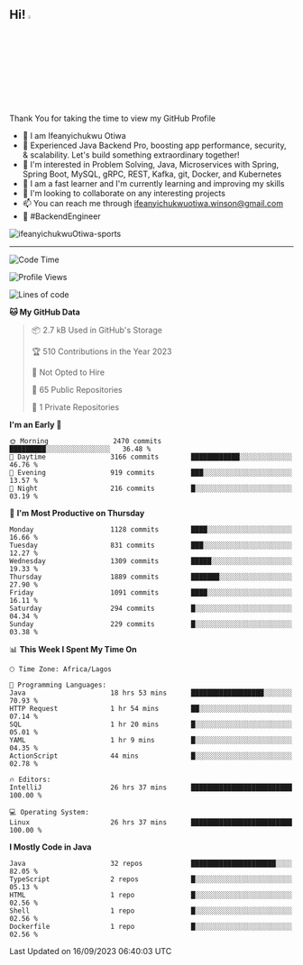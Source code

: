 <!-- BLOG-POST-LIST:START --><!-- BLOG-POST-LIST:END -->

## Hi! <img src="https://media.giphy.com/media/hvRJCLFzcasrR4ia7z/giphy.gif" width="4%"> 

Thank You for taking the time to view my GitHub Profile

- 👋 I am Ifeanyichukwu Otiwa
- 🚀 Experienced Java Backend Pro, boosting app performance, security, & scalability. Let's build something extraordinary together!
- 👀 I'm interested in Problem Solving, Java, Microservices with Spring, Spring Boot, MySQL, gRPC, REST, Kafka, git, Docker, and Kubernetes
- 🌱 I am a fast learner and I'm currently learning and improving my skills
- 💞️ I'm looking to collaborate on any interesting projects
- 📫 You can reach me through ifeanyichukwuotiwa.winson@gmail.com
- 🚀 #BackendEngineer

<p align="left" marginTop="10px"> <img src="https://komarev.com/ghpvc/?username=ifeanyichukwuOtiwa-sports&label=Profile%20views&color=0e75b6&style=for-the-badge" alt="ifeanyichukwuOtiwa-sports" /> </p>

***

<!--START_SECTION:waka-->
![Code Time](http://img.shields.io/badge/Code%20Time-1%2C774%20hrs%2044%20mins-blue)

![Profile Views](http://img.shields.io/badge/Profile%20Views-0-blue)

![Lines of code](https://img.shields.io/badge/From%20Hello%20World%20I%27ve%20Written-3.2%20million%20lines%20of%20code-blue)

**🐱 My GitHub Data** 

> 📦 2.7 kB Used in GitHub's Storage 
 > 
> 🏆 510 Contributions in the Year 2023
 > 
> 🚫 Not Opted to Hire
 > 
> 📜 65 Public Repositories 
 > 
> 🔑 1 Private Repositories 
 > 
**I'm an Early 🐤** 

```text
🌞 Morning                2470 commits        █████████░░░░░░░░░░░░░░░░   36.48 % 
🌆 Daytime                3166 commits        ████████████░░░░░░░░░░░░░   46.76 % 
🌃 Evening                919 commits         ███░░░░░░░░░░░░░░░░░░░░░░   13.57 % 
🌙 Night                  216 commits         █░░░░░░░░░░░░░░░░░░░░░░░░   03.19 % 
```
📅 **I'm Most Productive on Thursday** 

```text
Monday                   1128 commits        ████░░░░░░░░░░░░░░░░░░░░░   16.66 % 
Tuesday                  831 commits         ███░░░░░░░░░░░░░░░░░░░░░░   12.27 % 
Wednesday                1309 commits        █████░░░░░░░░░░░░░░░░░░░░   19.33 % 
Thursday                 1889 commits        ███████░░░░░░░░░░░░░░░░░░   27.90 % 
Friday                   1091 commits        ████░░░░░░░░░░░░░░░░░░░░░   16.11 % 
Saturday                 294 commits         █░░░░░░░░░░░░░░░░░░░░░░░░   04.34 % 
Sunday                   229 commits         █░░░░░░░░░░░░░░░░░░░░░░░░   03.38 % 
```


📊 **This Week I Spent My Time On** 

```text
🕑︎ Time Zone: Africa/Lagos

💬 Programming Languages: 
Java                     18 hrs 53 mins      ██████████████████░░░░░░░   70.93 % 
HTTP Request             1 hr 54 mins        ██░░░░░░░░░░░░░░░░░░░░░░░   07.14 % 
SQL                      1 hr 20 mins        █░░░░░░░░░░░░░░░░░░░░░░░░   05.01 % 
YAML                     1 hr 9 mins         █░░░░░░░░░░░░░░░░░░░░░░░░   04.35 % 
ActionScript             44 mins             █░░░░░░░░░░░░░░░░░░░░░░░░   02.78 % 

🔥 Editors: 
IntelliJ                 26 hrs 37 mins      █████████████████████████   100.00 % 

💻 Operating System: 
Linux                    26 hrs 37 mins      █████████████████████████   100.00 % 
```

**I Mostly Code in Java** 

```text
Java                     32 repos            █████████████████████░░░░   82.05 % 
TypeScript               2 repos             █░░░░░░░░░░░░░░░░░░░░░░░░   05.13 % 
HTML                     1 repo              █░░░░░░░░░░░░░░░░░░░░░░░░   02.56 % 
Shell                    1 repo              █░░░░░░░░░░░░░░░░░░░░░░░░   02.56 % 
Dockerfile               1 repo              █░░░░░░░░░░░░░░░░░░░░░░░░   02.56 % 
```




 Last Updated on 16/09/2023 06:40:03 UTC
<!--END_SECTION:waka-->

<!--
<p align="center">
![trophy](https://github-profile-trophy.vercel.app/?username=ifeanyichukwuOtiwa-sports&theme=onedark) (https://github.com/ryo-ma/github-profile-trophy)
</p>
-->

<!---
ifeanyi-otiwa/ifeanyi-otiwa is a ✨ special ✨ repository because its `README.md` (this file) appears on your GitHub profile.
You can click the Preview link to take a look at your changes.
--->
